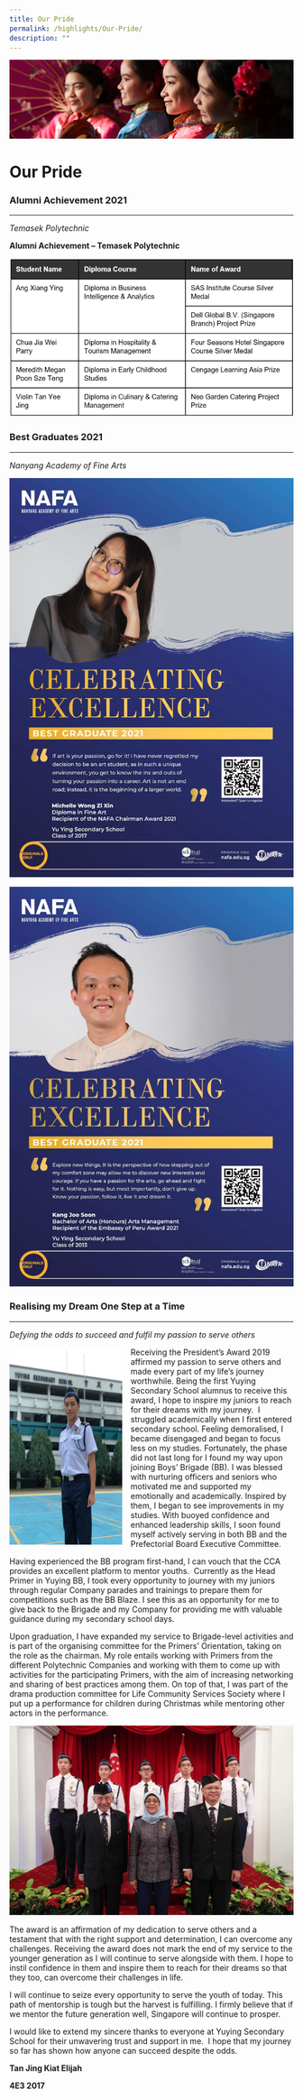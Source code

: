 ```yaml
---
title: Our Pride
permalink: /highlights/Our-Pride/
description: ""
---
```

![](/images/Highlights.jpg)

Our Pride
=========

### Alumni Achievement 2021
-----------------------

_Temasek Polytechnic_  
  
**Alumni Achievement – Temasek Polytechnic**

![](/images/Pride.png)

### Best Graduates 2021
-------------------

_Nanyang Academy of Fine Arts_

![](/images/Best1.png)

![](/images/Best2.png)

### Realising my Dream One Step at a Time
-------------------------------------

_Defying the odds to succeed and fulfil my passion to serve others_




<img src="/images/BG.png" style="width:200px;height:350px;margin-right:15px;" align = "left">

Receiving the President’s Award 2019 affirmed my passion to serve others and made every part of my life’s journey worthwhile. Being the first Yuying Secondary School alumnus to receive this award, I hope to inspire my juniors to reach for their dreams with my journey.  I struggled academically when I first entered secondary school. Feeling demoralised, I became disengaged and began to focus less on my studies. Fortunately, the phase did not last long for I found my way upon joining Boys’ Brigade (BB). I was blessed with nurturing officers and seniors who motivated me and supported my emotionally and academically. Inspired by them, I began to see improvements in my studies. With buoyed confidence and enhanced leadership skills, I soon found myself actively serving in both BB and the Prefectorial Board Executive Committee.

Having experienced the BB program first-hand, I can vouch that the CCA provides an excellent platform to mentor youths.  Currently as the Head Primer in Yuying BB, I took every opportunity to journey with my juniors through regular Company parades and trainings to prepare them for competitions such as the BB Blaze. I see this as an opportunity for me to give back to the Brigade and my Company for providing me with valuable guidance during my secondary school days. 

  

Upon graduation, I have expanded my service to Brigade-level activities and is part of the organising committee for the Primers’ Orientation, taking on the role as the chairman. My role entails working with Primers from the different Polytechnic Companies and working with them to come up with activities for the participating Primers, with the aim of increasing networking and sharing of best practices among them. On top of that, I was part of the drama production committee for Life Community Services Society where I put up a performance for children during Christmas while mentoring other actors in the performance.

![](/images/BG1.png)

The award is an affirmation of my dedication to serve others and a testament that with the right support and determination, I can overcome any challenges. Receiving the award does not mark the end of my service to the younger generation as I will continue to serve alongside with them. I hope to instil confidence in them and inspire them to reach for their dreams so that they too, can overcome their challenges in life. 

  

I will continue to seize every opportunity to serve the youth of today. This path of mentorship is tough but the harvest is fulfilling. I firmly believe that if we mentor the future generation well, Singapore will continue to prosper.

  

I would like to extend my sincere thanks to everyone at Yuying Secondary School for their unwavering trust and support in me.  I hope that my journey so far has shown how anyone can succeed despite the odds. 

  

**Tan Jing Kiat Elijah** 

**4E3 2017**